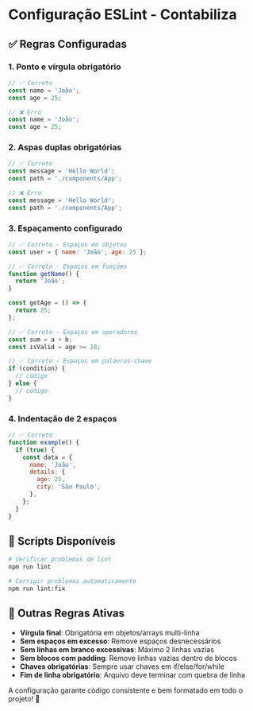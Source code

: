 # Configuração ESLint - Contabiliza

## ✅ Regras Configuradas

### 1. **Ponto e vírgula obrigatório**

```javascript
// ✅ Correto
const name = 'João';
const age = 25;

// ❌ Erro
const name = 'João';
const age = 25;
```

### 2. **Aspas duplas obrigatórias**

```javascript
// ✅ Correto
const message = 'Hello World';
const path = './components/App';

// ❌ Erro
const message = 'Hello World';
const path = './components/App';
```

### 3. **Espaçamento configurado**

```javascript
// ✅ Correto - Espaços em objetos
const user = { name: 'João', age: 25 };

// ✅ Correto - Espaços em funções
function getName() {
  return 'João';
}

const getAge = () => {
  return 25;
};

// ✅ Correto - Espaços em operadores
const sum = a + b;
const isValid = age >= 18;

// ✅ Correto - Espaços em palavras-chave
if (condition) {
  // código
} else {
  // código
}
```

### 4. **Indentação de 2 espaços**

```javascript
// ✅ Correto
function example() {
  if (true) {
    const data = {
      name: 'João',
      details: {
        age: 25,
        city: 'São Paulo',
      },
    };
  }
}
```

## 🚀 Scripts Disponíveis

```bash
# Verificar problemas de lint
npm run lint

# Corrigir problemas automaticamente
npm run lint:fix
```

## 📝 Outras Regras Ativas

- **Vírgula final**: Obrigatória em objetos/arrays multi-linha
- **Sem espaços em excesso**: Remove espaços desnecessários
- **Sem linhas em branco excessivas**: Máximo 2 linhas vazias
- **Sem blocos com padding**: Remove linhas vazias dentro de blocos
- **Chaves obrigatórias**: Sempre usar chaves em if/else/for/while
- **Fim de linha obrigatório**: Arquivo deve terminar com quebra de linha

A configuração garante código consistente e bem formatado em todo o projeto! 🎯
